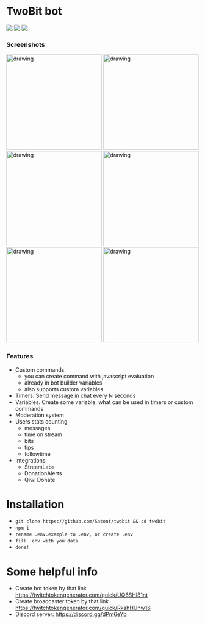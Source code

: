 # TwoBit bot

![](https://img.shields.io/github/issues/satont/twobit.svg) ![](https://img.shields.io/discord/605696491583176724.svg) ![](https://img.shields.io/david/satont/twobit.svg)

### Screenshots
<a href="https://i.imgur.com/2klWP6o.png"><img src="https://i.imgur.com/2klWP6o.png" alt="drawing" width="250"/></a> <a href="https://i.imgur.com/EhikpI0.png"><img src="https://i.imgur.com/EhikpI0.png" alt="drawing" width="250"/></a> <a href="https://i.imgur.com/ap6lh28.png"><img src="https://i.imgur.com/ap6lh28.png" alt="drawing" width="250"/></a> <a href="https://i.imgur.com/enrORyu.png"><img src="https://i.imgur.com/enrORyu.png" alt="drawing" width="250"/></a> <a href="https://i.imgur.com/rmMmkvU.png"><img src="https://i.imgur.com/rmMmkvU.png" alt="drawing" width="250"/></a> <a href="https://i.imgur.com/ZvcI4I7.png"><img src="https://i.imgur.com/ZvcI4I7.png" alt="drawing" width="250"/></a> 

### Features

- Custom commands.
	- you can create command with javascript evaluation
	- already in bot builder variables
	- also supports custom variables
- Timers. Send message in chat every N seconds
- Variables. Create some variable, what can be used in timers or custom commands
- Moderation system
- Users stats counting
	- messages
	- time on stream
	- bits
	- tips
	- followtime
- Integrations
	- StreamLabs
	- DonationAlerts
	- Qiwi Donate


# Installation
- `git clone https://github.com/Satont/twobit && cd twobit`
- `npm i`
- `rename .env.example to .env, or create .env`
- `fill .env with you data`
- `done!`

# Some helpful info
- Create bot token by that link https://twitchtokengenerator.com/quick/UQ6SHl81nt
- Create broadcaster token by that link https://twitchtokengenerator.com/quick/RkshHUnw16
- Discord server: https://discord.gg/dPm6eYb